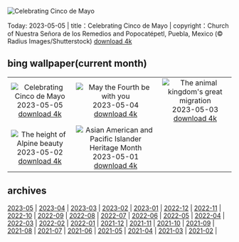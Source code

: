 ![Celebrating Cinco de Mayo](https://cn.bing.com/th?id=OHR.Popocatepetl_EN-US0582960818_UHD.jpg&w=1000)

Today: 2023-05-05 | title：Celebrating Cinco de Mayo | copyright：Church of Nuestra Señora de los Remedios and Popocatépetl, Puebla, Mexico (© Radius Images/Shutterstock) [download 4k](https://cn.bing.com/th?id=OHR.Popocatepetl_EN-US0582960818_UHD.jpg)

## bing wallpaper(current month)

|  |  |  |
| :----: | :----: | :----: |
| ![Celebrating Cinco de Mayo](https://cn.bing.com/th?id=OHR.Popocatepetl_EN-US0582960818_UHD.jpg&pid=hp&w=384&h=216&rs=1&c=4) <br/>2023-05-05 [download 4k](https://cn.bing.com/th?id=OHR.Popocatepetl_EN-US0582960818_UHD.jpg)| ![May the Fourth be with you](https://cn.bing.com/th?id=OHR.RebelBase_EN-US9162228478_UHD.jpg&pid=hp&w=384&h=216&rs=1&c=4) <br/>2023-05-04 [download 4k](https://cn.bing.com/th?id=OHR.RebelBase_EN-US9162228478_UHD.jpg)| ![The animal kingdom's great migration](https://cn.bing.com/th?id=OHR.ThreeWildebeest_EN-US9446203427_UHD.jpg&pid=hp&w=384&h=216&rs=1&c=4) <br/>2023-05-03 [download 4k](https://cn.bing.com/th?id=OHR.ThreeWildebeest_EN-US9446203427_UHD.jpg)|
| ![The height of Alpine beauty](https://cn.bing.com/th?id=OHR.KlostersSerneus_EN-US9360254697_UHD.jpg&pid=hp&w=384&h=216&rs=1&c=4) <br/>2023-05-02 [download 4k](https://cn.bing.com/th?id=OHR.KlostersSerneus_EN-US9360254697_UHD.jpg)| ![Asian American and Pacific Islander Heritage Month](https://cn.bing.com/th?id=OHR.KoreanBell_EN-US9211069806_UHD.jpg&pid=hp&w=384&h=216&rs=1&c=4) <br/>2023-05-01 [download 4k](https://cn.bing.com/th?id=OHR.KoreanBell_EN-US9211069806_UHD.jpg)|

## archives

[2023-05](./archives/en-US/2023-05.md) | [2023-04](./archives/en-US/2023-04.md) | [2023-03](./archives/en-US/2023-03.md) | [2023-02](./archives/en-US/2023-02.md) | [2023-01](./archives/en-US/2023-01.md) | [2022-12](./archives/en-US/2022-12.md) | [2022-11](./archives/en-US/2022-11.md) | [2022-10](./archives/en-US/2022-10.md) |
[2022-09](./archives/en-US/2022-09.md) | [2022-08](./archives/en-US/2022-08.md) | [2022-07](./archives/en-US/2022-07.md) | [2022-06](./archives/en-US/2022-06.md) | [2022-05](./archives/en-US/2022-05.md) | [2022-04](./archives/en-US/2022-04.md) | [2022-03](./archives/en-US/2022-03.md) | [2022-02](./archives/en-US/2022-02.md) |
[2022-01](./archives/en-US/2022-01.md) | [2021-12](./archives/en-US/2021-12.md) | [2021-11](./archives/en-US/2021-11.md) | [2021-10](./archives/en-US/2021-10.md) | [2021-09](./archives/en-US/2021-09.md) | [2021-08](./archives/en-US/2021-08.md) | [2021-07](./archives/en-US/2021-07.md) | [2021-06](./archives/en-US/2021-06.md) |
[2021-05](./archives/en-US/2021-05.md) | [2021-04](./archives/en-US/2021-04.md) | [2021-03](./archives/en-US/2021-03.md) | [2021-02](./archives/en-US/2021-02.md) |
